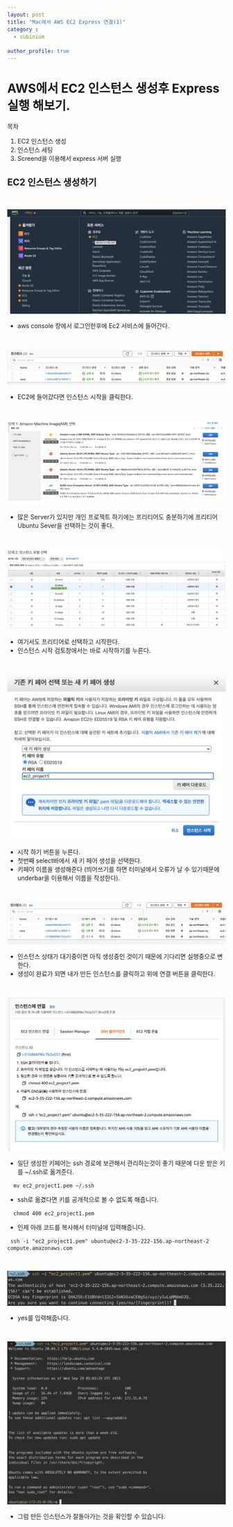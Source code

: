 ```yaml
---
layout: post
title: "Mac에서 AWS EC2 Express 연결(1)"
category :
  - subinium

author_profile: true
---
```


# AWS에서 EC2 인스턴스 생성후 Express 실행 해보기.

목차
1.  EC2 인스턴스 생성
2.  인스턴스 세팅
3.  Screend을 이용해서 express 서버 실행


## EC2 인스턴스 생성하기
<br>

![ec2-1](images/ec2-1.png)

- aws console 창에서 로그인한후에 Ec2 서비스에 들어간다.

<br>

![ec2-2](images/ec2-2.png)

- EC2에 들어갔다면 인스턴스 시작을 클릭한다.

<br>

![ec2-3](images/ec2-3.png)

- 많은 Server가 있지만 개인 프로젝트 하기에는 프리티어도 충분하기에 프리티어 Ubuntu Sever을 선택하는 것이 좋다.


<br>


![ec2-4](images/ec2-4.png)

- 여기서도 프리티어로 선택하고 시작한다.
- 인스턴스 시작 검토창에서는 바로 시작하기를 누른다.

<br>

![ec2-5](images/ec2-5.png)

- 시작 하기 버튼을 누른다.
- 첫번째 select바에서 새 키 페어 생성을 선택한다.
- 키페어 이름을 생성해준다 (띄어쓰기를 하면 터미널에서 오류가 날 수 있기때문에 underbar을 이용해서 이름을 작성한다). 

<br>

![ec2-6](images/ec2-6.png)

- 인스턴스 상태가 대기중이면 아직 생성중인 것이기 때문에 기다리면 실행중으로 변한다.
- 생성이 완료가 되면 내가 만든 인스턴스를 클릭하고 위에 연결 버튼을 클릭한다.

<br>

![ec2-7](images/Ec2-7.png)

- 일단 생성한 키페어는 ssh 경로에 보관해서 관리하는것이 좋기 때문에 다운 받은 키를 ~/.ssh로 옮겨준다.

```
  mv ec2_project1.pem ~/.ssh
```

- ssh로 옮겼다면 키를 공개적으로 볼 수 없도록 해줍니다.
```
  chmod 400 ec2_project1.pem
```

- 인제 아래 코드를 복사해서 터미널에 입력해줍니다.
```
 ssh -i "ec2_project1.pem" ubuntu@ec2-3-35-222-156.ap-northeast-2 compute.amazonaws.com
```

<br>

![ec2-8](images/ec2-8.png)

- yes를 입력해줍니다.

<br>

![ec2-9](images/ec2-9.png)

- 그럼 만든 인스턴스가 잘돌아가는 것을 확인할 수 있습니다.




